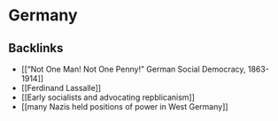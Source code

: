 # Germany



<a id="org63bec32"></a>

## Backlinks

-   [[&ldquo;Not One Man! Not One Penny!&rdquo; German Social Democracy, 1863-1914]]
-   [[Ferdinand Lassalle]]
-   [[Early socialists and advocating repblicanism]]
-   [[many Nazis held positions of power in West Germany]]
